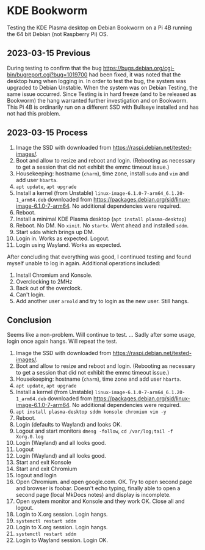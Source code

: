 # KDE Bookworm

Testing the KDE Plasma desktop on Debian Bookworm on a Pi 4B running the 64 bit Debian (not Raspberry Pi) OS.

## 2023-03-15 Previous

During testing to confirm that the bug <https://bugs.debian.org/cgi-bin/bugreport.cgi?bug=1019700> had been fixed, it was noted that the desktop hung when logging in. In order to test the bug, the system was upgraded to Debian Unstable. When the system was on Debian Testing, the same issue occurred. Since Testing is in hard freeze (and to be released as Bookworm) the hang warranted further investigation  and on Bookworm. This Pi 4B is ordinarily run on a different SSD with Bullseye installed and has not had this problem.

## 2023-03-15 Process

1. Image the SSD with  downloaded from <https://raspi.debian.net/tested-images/>.
1. Boot and allow to resize and reboot and login. (Rebooting as necessary to get a session that did not exhibit the emmc timeout issue.)
1. Housekeeping: hostname (`charm`), time zone, install `sudo` and `vim` and add user `hbarta`.
1. `apt update`, `apt upgrade`
1. Install a kernel (from Unstable) `linux-image-6.1.0-7-arm64_6.1.20-1_arm64.deb` downloaded from <https://packages.debian.org/sid/linux-image-6.1.0-7-arm64>. No additional dependencies were required.
1. Reboot.
1. Install a minimal KDE Plasma desktop (`apt install plasma-desktop`)
1. Reboot. No DM. No `xinit`. No `startx`. Went ahead and installed `sddm`.
1. Start `sddm` which brings up DM.
1. Login in. Works as expected. Logout.
1. Login using Wayland. Works as expected.

After concluding that everything was good, I continued testing and found myself unable to log in again. Additional operations included:

1. Install Chromium and Konsole.
1. Overclocking to 2MHz
1. Back out of the overclock.
1. Can't login.
1. Add another user `arnold` and try to login as the new user. Still hangs.

## Conclusion

Seems like a non-problem. Will continue to test. ... Sadly after some usage, login once again hangs. Will repeat the test.

1. Image the SSD with  downloaded from <https://raspi.debian.net/tested-images/>.
1. Boot and allow to resize and reboot and login. (Rebooting as necessary to get a session that did not exhibit the emmc timeout issue.)
1. Housekeeping: hostname (`charm`), time zone and add user `hbarta`.
1. `apt update`, `apt upgrade`
1. Install a kernel (from Unstable) `linux-image-6.1.0-7-arm64_6.1.20-1_arm64.deb` downloaded from <https://packages.debian.org/sid/linux-image-6.1.0-7-arm64>. No additional dependencies were required.
1. `apt install plasma-desktop sddm konsole chromium vim -y`
1. Reboot.
1. Login (defaults to Wayland) and looks OK.
1. Logout and start monitors `dmesg -follow`, `cd /var/log;tail -f Xorg.0.log`
1. Login (Wayland) and all looks good.
1. Logout
1. Login (Wayland) and all looks good.
1. Start and exit Konsole
1. Start and exit Chromium
1. logout and login
1. Open Chromium. and open google.com. OK. Try to open second page and browser is foobar. Doesn't echo typing, finally able to open a second page (local MkDocs notes) and display is incomplete.
1. Open system monitor and Konsole and they work OK. Close all and logout.
1. Login to X.org session. Login hangs.
1. `systemctl restart sddm`
1. Login to X.org session. Login hangs.
1. `systemctl restart sddm`
1. Login to Wayland session. Login OK.
